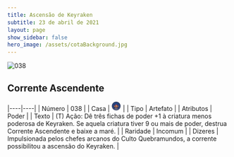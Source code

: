 ```yaml
---
title: Ascensão de Keyraken
subtitle: 23 de abril de 2021
layout: page
show_sidebar: false
hero_image: /assets/cotaBackground.jpg
---
```


![038](https://cards-keyforge.s3.eu-north-1.amazonaws.com/media/pt/rotk/038.png)

## Corrente Ascendente

|----|----|
| Número | 038 |
| Casa | ![Keyraken](https://raw.githubusercontent.com/cardsofkeyforge/cardsofkeyforge.github.io/master/rotk/keyraken.png "Keyraken") |
| Tipo | Artefato |
| Atributos | Poder |
| Texto | (T) Ação: Dê três fichas de poder +1 à criatura menos poderosa de Keyraken. Se aquela criatura tiver 9 ou mais de poder, destrua Corrente Ascendente e baixe a maré. |
| Raridade | Incomum |
| Dizeres | Impulsionada pelos chefes arcanos do Culto Quebramundos, a corrente possibilitou a ascensão do Keyraken. |
